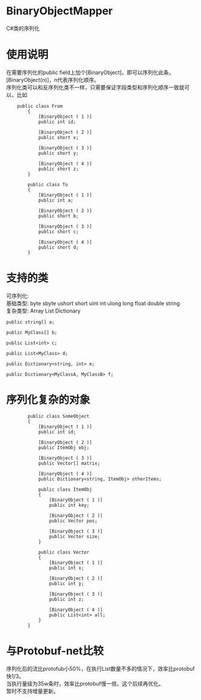 # BinaryObjectMapper
C#类的序列化  

# 使用说明
在需要序列化的public field上加个[BinaryObject]，即可以序列化此条，[BinaryObject(n)]，n代表序列化顺序。  
序列化类可以和反序列化类不一样，只需要保证字段类型和序列化顺序一致就可以，比如  
```
	public class From
        {
            [BinaryObject ( 1 )]
            public int id;

            [BinaryObject ( 2 )]
            public short x;

            [BinaryObject ( 3 )]
            public short y;

            [BinaryObject ( 4 )]
            public short z;
        }

        public class To
        {
            [BinaryObject ( 1 )]
            public int a;

            [BinaryObject ( 2 )]
            public short b;

            [BinaryObject ( 3 )]
            public short c;

            [BinaryObject ( 4 )]
            public short d;
        }
```

# 支持的类
可序列化:  
基础类型: byte sbyte ushort short uint int ulong long float double string  
复杂类型: Array List Dictionary  
```
public string[] a;

public MyClass[] b;

public List<int> c;

public List<MyClass> d;

public Dictionary<string, int> e;

public Dictionary<MyClassA, MyClassB> f;
```

# 序列化复杂的对象
```
        public class SomeObject
        {
            [BinaryObject ( 1 )]
            public int id;

            [BinaryObject ( 2 )]
            public ItemObj obj;

            [BinaryObject ( 3 )]
            public Vector[] matrix;

            [BinaryObject ( 4 )]
            public Dictionary<string, ItemObj> otherItems;

            public class ItemObj
            {
                [BinaryObject ( 1 )]
                public int key;

                [BinaryObject ( 2 )]
                public Vector pos;

                [BinaryObject ( 3 )]
                public Vector size;
            }

            public class Vector
            {
                [BinaryObject ( 1 )]
                public int x;

                [BinaryObject ( 2 )]
                public int y;

                [BinaryObject ( 3 )]
                public int z;

                [BinaryObject ( 4 )]
                public List<int> all;
            }
        }
```

# 与Protobuf-net比较
序列化后的流比protofub小50%，在执行List数量不多的情况下，效率比protobuf快1/3。  
当执行量级为35w条时，效率比protobuf慢一倍，这个后续再优化。  
暂时不支持增量更新。  